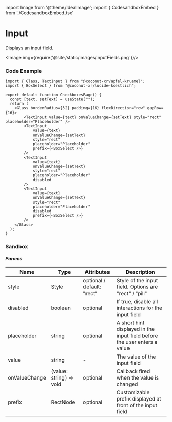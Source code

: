 import Image from '@theme/IdealImage';
import { CodesandboxEmbed } from './CodesandboxEmbed.tsx'

# Input

Displays an input field.

<!-- [Interactive Example](https://coconut-xr.github.io/apfel-kruemel/examples/#/input-fields)   | [CodeSandbox](https://codesandbox.io/s/apfel-kruemel-examples-ld9xk5?file=/src/pages/InputFields.tsx) -->

<Image img={require('@site/static/images/inputFields.png')}/>

### Code Example

```tsx
import { Glass, TextInput } from "@coconut-xr/apfel-kruemel";
import { BoxSelect } from "@coconut-xr/lucide-koestlich";

export default function CheckboxesPage() {
  const [text, setText] = useState("");
  return (
    <Glass borderRadius={32} padding={16} flexDirection="row" gapRow={16}>
        <TextInput value={text} onValueChange={setText} style="rect" placeholder="Placeholder" />
        <TextInput
            value={text}
            onValueChange={setText}
            style="rect"
            placeholder="Placeholder"
            prefix={<BoxSelect />}
        />
        <TextInput
            value={text}
            onValueChange={setText}
            style="rect"
            placeholder="Placeholder"
            disabled
        />
        <TextInput
            value={text}
            onValueChange={setText}
            style="rect"
            placeholder="Placeholder"
            disabled
            prefix={<BoxSelect />}
        />
    </Glass>
  );
}
```

### Sandbox

<CodesandboxEmbed defaultPath="input-fields"/>

#### _Params_

| Name   | Type    | Attributes               | Description        |
|------- |-------- |------------------------- |------------------- |
| style  | Style  | optional / default: "rect"  | Style of the input field. Options are "rect" / "pill"  |
| disabled  | boolean  | optional  | If true, disable all interactions for the input field |
| placeholder  | string  | optional | A short hint displayed in the input field before the user enters a value |
| value  | string  | -  | The value of the input field |
| onValueChange  | (value: string) => void  | optional | Callback fired when the value is changed|
| prefix  | RectNode  | optional | Customizable prefix displayed at front of the input field |
